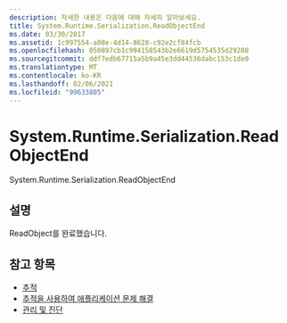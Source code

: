 ```yaml
---
description: 자세한 내용은 다음에 대해 자세히 알아보세요.
title: System.Runtime.Serialization.ReadObjectEnd
ms.date: 03/30/2017
ms.assetid: 1c997554-a08e-4d14-8628-c92e2cf84fcb
ms.openlocfilehash: 050897cb1c994158543b2e6619d5754535d29208
ms.sourcegitcommit: ddf7edb67715a5b9a45e3dd44536dabc153c1de0
ms.translationtype: MT
ms.contentlocale: ko-KR
ms.lasthandoff: 02/06/2021
ms.locfileid: "99633805"
---
```

# <a name="systemruntimeserializationreadobjectend"></a>System.Runtime.Serialization.ReadObjectEnd

System.Runtime.Serialization.ReadObjectEnd  
  
## <a name="description"></a>설명  

 ReadObject를 완료했습니다.  
  
## <a name="see-also"></a>참고 항목

- [추적](index.md)
- [추적을 사용하여 애플리케이션 문제 해결](using-tracing-to-troubleshoot-your-application.md)
- [관리 및 진단](../index.md)
